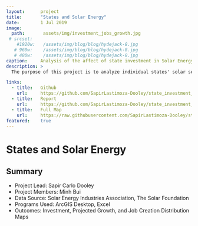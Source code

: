 ```yaml
---
layout:      project
title:       "States and Solar Energy"
date:        1 Jul 2019
image:
  path:       assets/img/investment_jobs_growth.jpg
 # srcset:
    #1920w:   /assets/img/blog/blog/hydejack-8.jpg
   # 960w:    /assets/img/blog/blog/hydejack-8.jpg
   # 480w:    /assets/img/blog/blog/hydejack-8.jpg
caption:     Analysis of the affect of state investment in Solar Energy.
description: >
  The purpose of this project is to analyze individual states' solar sector growth and job creation for correlation to state investment using choropleth maps created in ArcGIS Desktop. 

links:
  - title:   Github
    url:     https://github.com/SapirLastimoza-Dooley/state_investment_solar
  - title:   Report
    url:     https://github.com/SapirLastimoza-Dooley/state_investment_solar/blob/main/report.pdf
  - title:   Full Map
    url:     https://raw.githubusercontent.com/SapirLastimoza-Dooley/state_investment_solar/main/investment_jobs_growth.jpg
featured:    true
---
```

# States and Solar Energy

## Summary
* Project Lead: Sapir Carlo Dooley
* Project Members: Minh Bui
* Data Source: Solar Energy Industries Association, The Solar Foundation
* Programs Used: ArcGIS Desktop, Excel
* Outcomes: Investment, Projected Growth, and Job Creation Distribution Maps


